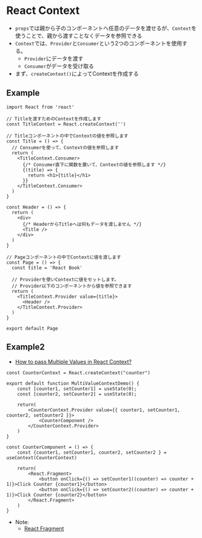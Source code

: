 # React Context

- `props`では親から子のコンポーネントへ任意のデータを渡せるが、`Context`を使うことで、親から渡すことなくデータを参照できる
- `Context`では、`Provider`と`Consumer`という2つのコンポーネントを使用する。
  - `Provider`にデータを渡す
  - `Consumer`がデータを受け取る
- まず、`createContext()`によってContextを作成する

## Example
```
import React from 'react'

// Titleを渡すためのContextを作成します
const TitleContext = React.createContext('')

// Titleコンポーネントの中でContextの値を参照します
const Title = () => {
  // Consumerを使って、Contextの値を参照します
  return (
    <TitleContext.Consumer>
      {/* Consumer直下に関数を置いて、Contextの値を参照します */}
      {(title) => {
        return <h1>{title}</h1>
      }}
    </TitleContext.Consumer>
  )
}

const Header = () => {
  return (
    <div>
      {/* HeaderからTitleへは何もデータを渡しません */}
      <Title />
    </div>
  )
}

// Pageコンポーネントの中でContextに値を渡します
const Page = () => {
  const title = 'React Book'

  // Providerを使いContextに値をセットします。
  // Provider以下のコンポーネントから値を参照できます
  return (
    <TitleContext.Provider value={title}>
      <Header />
    </TitleContext.Provider>
  )
}

export default Page
```

## Example2
- [How to pass Multiple Values in React Context?]()
```
const CounterContext = React.createContext("counter")

export default function MultiValueContextDemo() {
    const [counter1, setCounter1] = useState(0);
    const [counter2, setCounter2] = useState(0);

    return(
        <CounterContext.Provider value={{ counter1, setCounter1, counter2, setCounter2 }}>
            <CounterComponent />
        </CounterContext.Provider>
    )
}

const CounterComponent = () => {
    const {counter1, setCounter1, counter2, setCounter2 } = useContext(CounterContext)

    return(
        <React.Fragment>
            <button onClick={() => setCounter1((counter) => counter + 1)}>Click Counter {counter1}</button>
            <button onClick={() => setCounter2((counter) => counter + 1)}>Click Counter {counter2}</button>
        </React.Fragment>
    )
}
```
- Note:
  - [React Fragment](https://reactjs.org/docs/fragments.html)